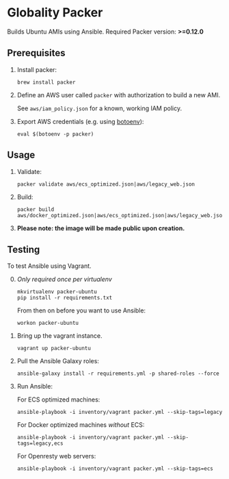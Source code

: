 # Globality Packer

Builds Ubuntu AMIs using Ansible.
Required Packer version: **>=0.12.0**

## Prerequisites

 1. Install packer:

        brew install packer

 2. Define an AWS user called `packer` with authorization to build a new AMI.

    See `aws/iam_policy.json` for a known, working IAM policy.

 3. Export AWS credentials (e.g. using [botoenv](https://github.com/globality-corp/botoenv)):

        eval $(botoenv -p packer)

## Usage

 1. Validate:

        packer validate aws/ecs_optimized.json|aws/legacy_web.json

 2. Build:

        packer build aws/docker_optimized.json|aws/ecs_optimized.json|aws/legacy_web.json

 3. **Please note: the image will be made public upon creation.**

## Testing

To test Ansible using Vagrant.

 0. _Only required once per virtualenv_

        mkvirtualenv packer-ubuntu
        pip install -r requirements.txt

    From then on before you want to use Ansible:

        workon packer-ubuntu

 1. Bring up the vagrant instance.

        vagrant up packer-ubuntu

 2. Pull the Ansible Galaxy roles:

        ansible-galaxy install -r requirements.yml -p shared-roles --force

 3. Run Ansible:

    For ECS optimized machines:

        ansible-playbook -i inventory/vagrant packer.yml --skip-tags=legacy

    For Docker optimized machines *without* ECS:

        ansible-playbook -i inventory/vagrant packer.yml --skip-tags=legacy,ecs

    For Openresty web servers:

        ansible-playbook -i inventory/vagrant packer.yml --skip-tags=ecs
